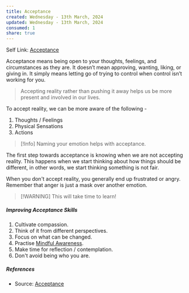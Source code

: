 ```yaml
---
title: Acceptance
created: Wednesday - 13th March, 2024
updated: Wednesday - 13th March, 2024
consumed: 1
share: true
---
```


Self Link: [Acceptance](Acceptance.md)

Acceptance means being open to your thoughts, feelings, and circumstances as they are. It doesn’t mean approving, wanting, liking, or giving in. It simply means letting go of trying to control when control isn’t working for you.

 > 
 > Accepting reality rather than pushing it away helps us be more present and involved in our lives.

To accept reality, we can be more aware of the following - 

1. Thoughts / Feelings
1. Physical Sensations
1. Actions

 > 
 > \[!Info\]
 > Naming your emotion helps with acceptance.

The first step towards acceptance is knowing when we are not accepting reality. This happens when we start thinking about how things should be different, in other words, we start thinking something is not fair.

When you don't accept reality, you generally end up frustrated or angry. Remember that anger is just a mask over another emotion.

 > 
 > \[!WARNING\]
 > This will take time to learn!

##### Improving Acceptance Skills

1. Cultivate compassion.
1. Think of it from different perspectives.
1. Focus on what can be changed.
1. Practise [Mindful Awareness](./Mindful%20Awareness.md).
1. Make time for reflection / contemplation.
1. Don't avoid being who you are.

##### References

* Source: [Acceptance](https://content.lyrahealth.com/coaching/acceptance/)
